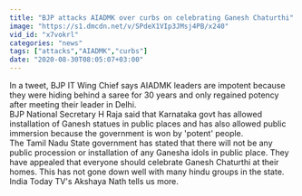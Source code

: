 ```yaml
---
title: "BJP attacks AIADMK over curbs on celebrating Ganesh Chaturthi"
image: "https://s1.dmcdn.net/v/SPdeX1VIp3JMsj4PB/x240"
vid_id: "x7vokrl"
categories: "news"
tags: ["attacks","AIADMK","curbs"]
date: "2020-08-30T08:05:07+03:00"
---
```

In a tweet, BJP IT Wing Chief says AIADMK leaders are impotent because they were hiding behind a saree for 30 years and only regained potency after meeting their leader in Delhi.    <br>BJP National Secretary H Raja said that Karnataka govt has allowed installation of Ganesh statues in public places and has also allowed public immersion because the government is won by 'potent' people.    <br>The Tamil Nadu State government has stated that there will not be any public procession or installation of any Ganesha idols in public place. They have appealed that everyone should celebrate Ganesh Chaturthi at their homes. This has not gone down well with many hindu groups in the state.   <br>India Today TV's Akshaya Nath tells us more.
